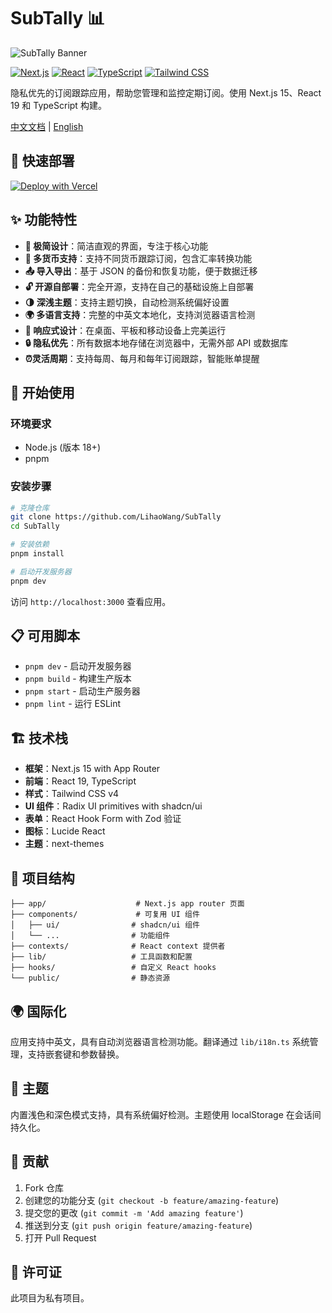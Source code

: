 # SubTally 📊

![SubTally Banner](https://files.leo63.xyz/banner1.png)

[![Next.js](https://img.shields.io/badge/Next.js-15-black?style=flat-square&logo=next.js)](https://nextjs.org/)
[![React](https://img.shields.io/badge/React-19-blue?style=flat-square&logo=react)](https://react.dev/)
[![TypeScript](https://img.shields.io/badge/TypeScript-5-blue?style=flat-square&logo=typescript)](https://www.typescriptlang.org/)
[![Tailwind CSS](https://img.shields.io/badge/Tailwind-4-06B6D4?style=flat-square&logo=tailwindcss)](https://tailwindcss.com/)

隐私优先的订阅跟踪应用，帮助您管理和监控定期订阅。使用 Next.js 15、React 19 和 TypeScript 构建。

[中文文档](./README.zh.md) | [English](./README.md)

## 🚀 快速部署

[![Deploy with Vercel](https://vercel.com/button)](https://vercel.com/new/clone?repository-url=https%3A%2F%2Fgithub.com%2FLihaoWang%2FSubTally)

## ✨ 功能特性

- **🎨 极简设计**：简洁直观的界面，专注于核心功能
- **💱 多货币支持**：支持不同货币跟踪订阅，包含汇率转换功能
- **📤 导入导出**：基于 JSON 的备份和恢复功能，便于数据迁移
- **🔓 开源自部署**：完全开源，支持在自己的基础设施上自部署
- **🌗 深浅主题**：支持主题切换，自动检测系统偏好设置
- **🌍 多语言支持**：完整的中英文本地化，支持浏览器语言检测
- **📱 响应式设计**：在桌面、平板和移动设备上完美运行
- **🔒 隐私优先**：所有数据本地存储在浏览器中，无需外部 API 或数据库
- **⏰灵活周期**：支持每周、每月和每年订阅跟踪，智能账单提醒

## 🚀 开始使用

### 环境要求

- Node.js (版本 18+)
- pnpm

### 安装步骤

```bash
# 克隆仓库
git clone https://github.com/LihaoWang/SubTally
cd SubTally

# 安装依赖
pnpm install

# 启动开发服务器
pnpm dev
```

访问 `http://localhost:3000` 查看应用。

## 📋 可用脚本

- `pnpm dev` - 启动开发服务器
- `pnpm build` - 构建生产版本
- `pnpm start` - 启动生产服务器
- `pnpm lint` - 运行 ESLint

## 🏗️ 技术栈

- **框架**：Next.js 15 with App Router
- **前端**：React 19, TypeScript
- **样式**：Tailwind CSS v4
- **UI 组件**：Radix UI primitives with shadcn/ui
- **表单**：React Hook Form with Zod 验证
- **图标**：Lucide React
- **主题**：next-themes

## 📁 项目结构

```
├── app/                    # Next.js app router 页面
├── components/             # 可复用 UI 组件
│   ├── ui/                # shadcn/ui 组件
│   └── ...                # 功能组件
├── contexts/              # React context 提供者
├── lib/                   # 工具函数和配置
├── hooks/                 # 自定义 React hooks
└── public/                # 静态资源
```

## 🌍 国际化

应用支持中英文，具有自动浏览器语言检测功能。翻译通过 `lib/i18n.ts` 系统管理，支持嵌套键和参数替换。

## 🎨 主题

内置浅色和深色模式支持，具有系统偏好检测。主题使用 localStorage 在会话间持久化。

## 🤝 贡献

1. Fork 仓库
2. 创建您的功能分支 (`git checkout -b feature/amazing-feature`)
3. 提交您的更改 (`git commit -m 'Add amazing feature'`)
4. 推送到分支 (`git push origin feature/amazing-feature`)
5. 打开 Pull Request

## 📄 许可证

此项目为私有项目。